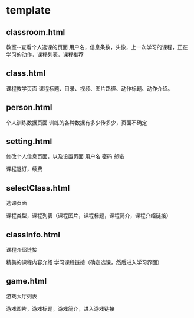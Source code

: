# template

## classroom.html
教室--查看个人选课的页面
用户名，信息条数，头像，上一次学习的课程，正在学习的动作，课程列表，课程推荐

## class.html
课程教学页面
课程标题、目录、视频、图片路径、动作标题、动作介绍。

## person.html
个人训练数据页面
训练的各种数据有多少传多少，页面不确定

## setting.html
修改个人信息页面，以及设置页面
用户名 密码 邮箱

课程退订，续费

## selectClass.html
选课页面

课程类型，课程列表（课程图片，课程标题，课程简介，课程介绍链接）

## classInfo.html
课程介绍链接

精美的课程内容介绍
学习课程链接（确定选课，然后进入学习界面）

## game.html
游戏大厅列表

游戏图片，游戏标题，游戏简介，进入游戏链接


